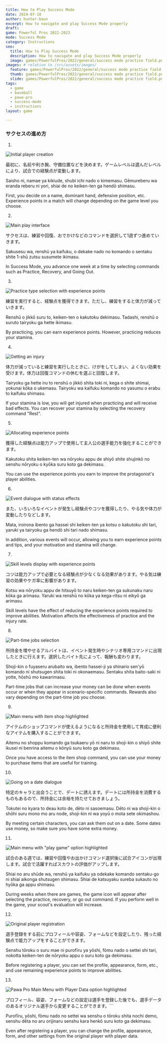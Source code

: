 ```yaml
---
title: How to Play Success Mode
date: 2024-07-10
author: hunter-baun
excerpt: How to navigate and play Success Mode properly
draft: 
game: Powerful Pros 2022-2023
mode: Success Mode
category: Instructions
seo:
  title: How to Play Success Mode
  description: How to navigate and play Success Mode properly
  image: games/PowerfulPros/2022/general/success mode practice field.png
images: # relative to /src/assets/images/
  feature: games/PowerfulPros/2022/general/success mode practice field.png
  thumb: games/PowerfulPros/2022/general/success mode practice field.png
  slide: games/PowerfulPros/2022/general/success mode practice field.png
tags:
  - game
  - baseball
  - pawa-pro
  - success-mode
  - instructions
layout: game

---
```


### サクセスの進め方

1.
![Initial player creation](1.png)

最初に、名前や利き腕、守備位置などを決めます。ゲームレベルは選んだレベルにより、試合での経験点が変動します。

Saisho ni, namae ya kikiude, shubi ichi nado o kimemasu. Gēmureberu wa eranda reberu ni yori, shiai de no keiken-ten ga hendō shimasu. 

First, you decide on a name, dominant hand, defensive position, etc. Experience points in a match will change depending on the game level you choose.

2.
![Main play interface](2.png)

サクセスは、練習や回復、おでかけなどのコマンドを選択して1週ずつ進めていきます。

Sakusesu wa, renshū ya kaifuku, o dekake nado no komando o sentaku shite 1-shū zutsu susumete ikimasu. 

In Success Mode, you advance one week at a time by selecting commands such as Practice, Recovery, and Going Out.

3.
![Practice type selection with experience points](3.png)

練習を実行すると、経験点を獲得できます。ただし、練習をすると体力が減っていきます。

Renshū o jikkō suru to, keiken-ten o kakutoku dekimasu. Tadashi, renshū o suruto tairyoku ga hette ikimasu. 

By practicing, you can earn experience points. However, practicing reduces your stamina.

4.
![Getting an injury](4.png)

体力が減っていると練習を実行したときに、けがをしてしまい、よくない効果を受けます。体力は回復コマンドの休むを選ぶと回復します。

Tairyoku ga hette iru to renshū o jikkō shita toki ni, kega o shite shimai, yokunai kōka o ukemasu. Tairyoku wa kaifuku komando no yasumu o erabu to kaifuku shimasu. 

If your stamina is low, you will get injured when practicing and will receive bad effects. You can recover your stamina by selecting the recovery command "Rest".

5.
![Allocating experience points](5.png)

獲得した経験点は能力アップで使用して主人公の選手能力を強化することができます。

Kakutoku shita keiken-ten wa nōryoku appu de shiyō shite shujinkō no senshu nōryoku o kyōka suru koto ga dekimasu. 

You can use the experience points you earn to improve the protagonist's player abilities.

6.
![Event dialogue with status effects](6.png)

また、いろいろなイベントが発生し経験点やコツを獲得したり、やる気や体力が変動したりなどします。

Mata, iroirona ibento ga hassei shi keiken-ten ya kotsu o kakutoku shi tari, yaruki ya tairyoku ga hendō shi tari nado shimasu. 

In addition, various events will occur, allowing you to earn experience points and tips, and your motivation and stamina will change.

7.
![Skill levels display with experience points](7.png)

コツは能力アップで必要となる経験点が少なくなる効果があります。やる気は練習の効果やケガ率に影響があります。

Kotsu wa nōryoku appu de hitsuyō to naru keiken-ten ga sukunaku naru kōka ga arimasu. Yaruki wa renshū no kōka ya kega-ritsu ni eikyō ga arimasu. 

Skill levels have the effect of reducing the experience points required to improve abilities. Motivation affects the effectiveness of practice and the injury rate.

8.
![Part-time jobs selection](8.png)

所持金を増やせるアルバイトは、イベント発生時やシナリオ専用コマンドに出現したときに行えます。選択したバイト先によって、報酬も変わります。

Shoji-kin o fuyaseru arubaito wa, ibento hassei-ji ya shinario sen'yō komando ni shutsugen shita toki ni okonaemasu. Sentaku shita baito-saki ni yotte, hōshū mo kawarimasu. 

Part-time jobs that can increase your money can be done when events occur or when they appear in scenario-specific commands. Rewards also vary depending on the part-time job you choose.

9.
![Main menu with item shop highlighted](9.png)

アイテムのショップコマンドが使えるようになると所持金を使用して育成に便利なアイテムを購入することができます。

Aitemu no shoppu komando ga tsukaeru yō ni naru to shoji-kin o shiyō shite ikusei ni benrina aitemu o kōnyū suru koto ga dekimasu. 

Once you have access to the item shop command, you can use your money to purchase items that are useful for training.

10.
![Going on a date dialogue](10.png)

特定のキャラと出会うことで、デートに誘えます。デートには所持金を消費するものもあるので、所持金には余裕を持たせておきましょう。

Tokutei no kyara to deau koto de, dēto ni sasoemasu. Dēto ni wa shoji-kin o shōhi suru mono mo aru node, shoji-kin ni wa yoyū o mota sete okimashou. 

By meeting certain characters, you can ask them out on a date. Some dates use money, so make sure you have some extra money.

11.
![Main menu with "play game" option highlighted](11.png)

試合のある週では、練習や回復やお出かけコマンド選択後に試合アイコンが出現します。試合で活躍すればスカウトの評価がアップします。

Shiai no aru shūde wa, renshū ya kaifuku ya odekake komando sentaku-go ni shiai aikonga shutsugen shimasu. Shiai de katsuyaku sureba sukauto no hyōka ga appu shimasu. 

During weeks when there are games, the game icon will appear after selecting the practice, recovery, or go out command. If you perform well in the game, your scout's evaluation will increase.

12.
![Original player registration](12.png)

選手登録をする前にプロフィールや容姿、フォームなどを設定したり、残った経験点で能力アップをすることができます。

Senshu tōroku o suru mae ni purofīru ya yōshi, fōmu nado o settei shi tari, nokotta keiken-ten de nōryoku appu o suru koto ga dekimasu. 

Before registering a player, you can set the profile, appearance, form, etc., and use remaining experience points to improve abilities.

13.
![Pawa Pro Main Menu with Player Data option highlighted](13.png)

プロフィール、容姿、フォームなどの設定は選手を登録した後でも、選手データのあるオリジナル選手から変更することができます。```

Purofīru, yōshi, fōmu nado no settei wa senshu o tōroku shita nochi demo, senshu dēta no aru orijinaru senshu kara henkō suru koto ga dekimasu.

Even after registering a player, you can change the profile, appearance, form, and other settings from the original player with player data.

